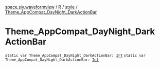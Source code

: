 [space.siy.waveformview](../../index.md) / [R](../index.md) / [style](index.md) / [Theme_AppCompat_DayNight_DarkActionBar](./-theme_-app-compat_-day-night_-dark-action-bar.md)

# Theme_AppCompat_DayNight_DarkActionBar

`static var Theme_AppCompat_DayNight_DarkActionBar: `[`Int`](https://kotlinlang.org/api/latest/jvm/stdlib/kotlin/-int/index.html)
`static var Theme_AppCompat_DayNight_DarkActionBar: `[`Int`](https://kotlinlang.org/api/latest/jvm/stdlib/kotlin/-int/index.html)